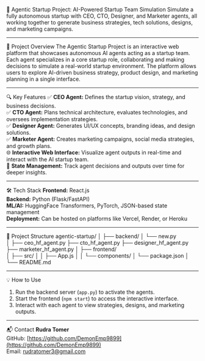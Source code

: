🌟 Agentic Startup Project: AI-Powered Startup Team Simulation
Simulate a fully autonomous startup with CEO, CTO, Designer, and Marketer agents, all working together to generate business strategies, tech solutions, designs, and marketing campaigns.

---

🚀 Project Overview
The Agentic Startup Project is an interactive web platform that showcases autonomous AI agents acting as a startup team. Each agent specializes in a core startup role, collaborating and making decisions to simulate a real-world startup environment. The platform allows users to explore AI-driven business strategy, product design, and marketing planning in a single interface.

---

🔍 Key Features
✅ **CEO Agent:** Defines the startup vision, strategy, and business decisions.  
✅ **CTO Agent:** Plans technical architecture, evaluates technologies, and oversees implementation strategies.  
✅ **Designer Agent:** Generates UI/UX concepts, branding ideas, and design solutions.  
✅ **Marketer Agent:** Creates marketing campaigns, social media strategies, and growth plans.  
🌐 **Interactive Web Interface:** Visualize agent outputs in real-time and interact with the AI startup team.  
💾 **State Management:** Track agent decisions and outputs over time for deeper insights.  

---

🛠️ Tech Stack
**Frontend:** React.js  
**Backend:** Python (Flask/FastAPI)  
**ML/AI:** HuggingFace Transformers, PyTorch, JSON-based state management  
**Deployment:** Can be hosted on platforms like Vercel, Render, or Heroku  

---

📁 Project Structure
agentic-startup/
│
├── backend/
│   └── new.py           
│
├── ceo_hf_agent.py
├── cto_hf_agent.py
├── designer_hf_agent.py
├── marketer_hf_agent.py
│
├── frontend/            
│   ├── src/
│   │   ├── App.js
│   │   └── components/
│   └── package.json
│
└── README.md



---

💡 How to Use
1. Run the backend server (`app.py`) to activate the agents.  
2. Start the frontend (`npm start`) to access the interactive interface.  
3. Interact with each agent to view strategies, designs, and marketing outputs.  

---

📬 Contact
**Rudra Tomer**  
GitHub: [https://github.com/DemonEmp9899](https://github.com/DemonEmp9899)  
Email: rudratomer3@gmail.com
